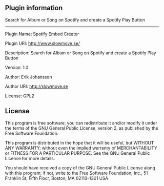## Plugin information
Search for Album or Song on Spotify and create a Spotify Play Button
***
  Plugin Name: Spotify Embed Creator

  Plugin URI: http://www.slowmove.se/

  Description: Search for Album or Song on Spotify and create a Spotify Play Button

  Version: 1.0

  Author: Erik Johansson

  Author URI: http://slowmove.se

  License: GPL2

## License
  This program is free software; you can redistribute it and/or modify
  it under the terms of the GNU General Public License, version 2, as
  published by the Free Software Foundation.

  This program is distributed in the hope that it will be useful,
  but WITHOUT ANY WARRANTY; without even the implied warranty of
  MERCHANTABILITY or FITNESS FOR A PARTICULAR PURPOSE.  See the
  GNU General Public License for more details.

  You should have received a copy of the GNU General Public License
  along with this program; if not, write to the Free Software
  Foundation, Inc., 51 Franklin St, Fifth Floor, Boston, MA  02110-1301  USA